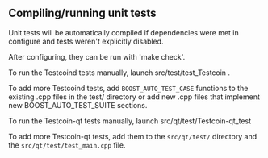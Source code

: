Compiling/running unit tests
------------------------------------

Unit tests will be automatically compiled if dependencies were met in configure
and tests weren't explicitly disabled.

After configuring, they can be run with 'make check'.

To run the Testcoind tests manually, launch src/test/test_Testcoin .

To add more Testcoind tests, add `BOOST_AUTO_TEST_CASE` functions to the existing
.cpp files in the test/ directory or add new .cpp files that
implement new BOOST_AUTO_TEST_SUITE sections.

To run the Testcoin-qt tests manually, launch src/qt/test/Testcoin-qt_test

To add more Testcoin-qt tests, add them to the `src/qt/test/` directory and
the `src/qt/test/test_main.cpp` file.
